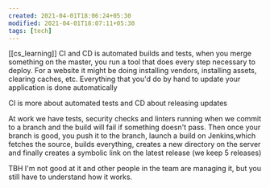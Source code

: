 ```yaml
---
created: 2021-04-01T18:06:24+05:30
modified: 2021-04-01T18:07:11+05:30
tags: [tech]
---
```

[[cs_learning]]
 CI and CD is automated builds and tests, when you merge something on the master, you run a tool that does every step necessary to deploy. For a website it might be doing installing vendors, installing assets, clearing caches, etc. Everything that you'd do by hand to update your application is done automatically

CI is more about automated tests and CD about releasing updates

At work we have tests, security checks and linters running when we commit to a branch and the build will fail if something doesn't pass. Then once your branch is good, you push it to the branch, launch a build on Jenkins,which fetches the source, builds everything, creates a new directory on the server and finally creates a symbolic link on the latest release (we keep 5 releases) 

TBH I'm not good at it and other people in the team are managing it, but you still have to understand how it works. 
